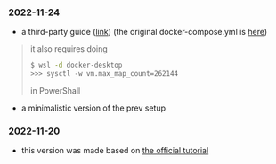 ### 2022-11-24
- a third-party guide ([link](https://www.youtube.com/watch?v=TpiHgWqW4Yw)) (the original docker-compose.yml is [here](https://github.com/BruskiCaleb/ES-Kibana-on-Docker/blob/main/docker-compose.yml))
>  it also requires doing 
> ```sh
> $ wsl -d docker-desktop
> >>> sysctl -w vm.max_map_count=262144
> ```
> in PowerShall
- a minimalistic version of the prev setup

### 2022-11-20
- this version was made based on [the official tutorial](https://www.elastic.co/guide/en/elasticsearch/reference/current/docker.html)